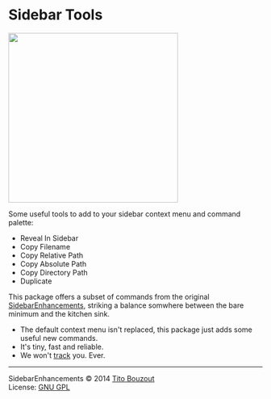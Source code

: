 # Sidebar Tools

<img src="https://raw.githubusercontent.com/braver/SideBarTools/master/screenshot.png" width="336">

Some useful tools to add to your sidebar context menu and command palette:

- Reveal In Sidebar
- Copy Filename
- Copy Relative Path
- Copy Absolute Path
- Copy Directory Path
- Duplicate

This package offers a subset of commands from the original 
[SidebarEnhancements][1], striking a balance somwhere between the bare minimum 
and the kitchen sink.

- The default context menu isn't replaced, this package just adds some useful 
  new commands.
- It's tiny, fast and reliable.
- We won't [track][2] you. Ever.

---------

SidebarEnhancements © 2014 [Tito Bouzout][3]  
License: [GNU GPL][4]

[1]: https://packagecontrol.io/packages/SideBarEnhancements
[2]: https://github.com/SideBarEnhancements-org/SideBarEnhancements/blob/d1c7fa4bac6a1f31ba177bc41ddd0ca902e43609/Stats.py
[3]: mailto:tito.bouzout@gmail.com
[4]: http://www.gnu.org/licenses/gpl.html
